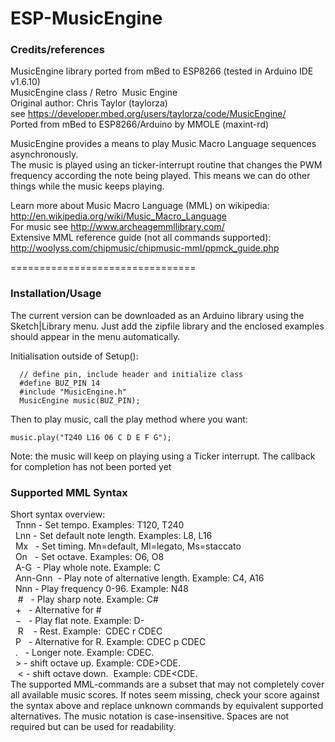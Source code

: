 # ESP-MusicEngine

### Credits/references
MusicEngine library ported from mBed to ESP8266 (tested in Arduino IDE v1.6.10)<br>
MusicEngine class / Retro  Music Engine<br>
Original author: Chris Taylor (taylorza)<br>
see https://developer.mbed.org/users/taylorza/code/MusicEngine/<br>
Ported from mBed to ESP8266/Arduino by MMOLE (maxint-rd)

MusicEngine provides a means to play Music Macro Language sequences asynchronously.<br>
The music is played using an ticker-interrupt routine that changes the PWM frequency according the note being played. This means we can do other things while the music keeps playing.

Learn more about Music Macro Language (MML) on wikipedia:<br>
   http://en.wikipedia.org/wiki/Music_Macro_Language<br>
   For music see http://www.archeagemmllibrary.com/<br>
Extensive MML reference guide (not all commands supported):<br>
   http://woolyss.com/chipmusic/chipmusic-mml/ppmck_guide.php

================================
### Installation/Usage
The current version can be downloaded as an Arduino library using the Sketch|Library menu. Just add the zipfile library and the enclosed examples should appear in the menu automatically.

Initialisation outside of Setup():
```
  // define pin, include header and initialize class
  #define BUZ_PIN 14
  #include "MusicEngine.h"
  MusicEngine music(BUZ_PIN);
```

Then to play music, call the play method where you want:
```
music.play("T240 L16 O6 C D E F G");
```
Note: the music will keep on playing using a Ticker interrupt. The callback for completion has not been ported yet

### Supported MML Syntax
Short syntax overview:<br>
&nbsp;  Tnnn - Set tempo. Examples: T120, T240<br>
&nbsp;  Lnn  - Set default note length. Examples: L8, L16<br>
&nbsp;  Mx   - Set timing. Mn=default, Ml=legato, Ms=staccato<br>
&nbsp;  On   - Set octave. Examples: O6, O8<br>
&nbsp;  A-G  - Play whole note. Example: C<br>
&nbsp;  Ann-Gnn  - Play note of alternative length. Example: C4, A16<br>
&nbsp;  Nnn  - Play frequency 0-96. Example: N48<br>
&nbsp;  #    - Play sharp note. Example: C#<br>
&nbsp;  &plus;    - Alternative for #<br>
&nbsp;  &minus;    - Play flat note. Example: D-&nbsp; <br>
&nbsp;  R    - Rest. Example:  CDEC r CDEC<br>
&nbsp;  P    - Alternative for R. Example:  CDEC p CDEC<br>
&nbsp;  .    - Longer note. Example: CDEC.&nbsp;<br>
&nbsp;  &gt; - shift octave up.  Example: CDE&gt;CDE.&nbsp;<br>
&nbsp;  &lt; - shift octave down.  Example: CDE&lt;CDE.&nbsp;<br>
The supported MML-commands are a subset that may not completely cover all available music scores.
If notes seem missing, check your score against the syntax above and replace unknown commands by equivalent supported alternatives. The music notation is case-insensitive. Spaces are not required but can be used for readability.
